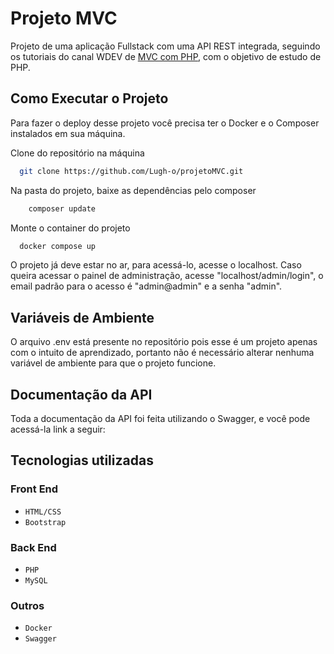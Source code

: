 
# Projeto MVC

Projeto de uma aplicação Fullstack com uma API REST integrada, seguindo os tutoriais do canal WDEV de [MVC com PHP](https://www.youtube.com/playlist?list=PL_zkXQGHYosGQwNkMMdhRZgm4GjspTnXs), com o objetivo de estudo de PHP.

## Como Executar o Projeto

Para fazer o deploy desse projeto você precisa ter o Docker e o Composer instalados em sua máquina.

Clone do repositório na máquina
```bash
  git clone https://github.com/Lugh-o/projetoMVC.git
```
Na pasta do projeto, baixe as dependências pelo composer
```bash
    composer update
```
Monte o container do projeto
```bash
  docker compose up
```

O projeto já deve estar no ar, para acessá-lo, acesse o localhost. Caso queira acessar o painel de administração, acesse "localhost/admin/login", o email padrão para o acesso é "admin@admin" e a senha "admin".
## Variáveis de Ambiente

O arquivo .env está presente no repositório pois esse é um projeto apenas com o intuito de aprendizado, portanto não é necessário alterar nenhuma variável de ambiente para que o projeto funcione.


## Documentação da API

Toda a documentação da API foi feita utilizando o Swagger, e você pode acessá-la link a seguir:
## Tecnologias utilizadas
### Front End
- ``HTML/CSS``
- ``Bootstrap``
### Back End
- ``PHP``
- ``MySQL``
### Outros
- ``Docker``
- ``Swagger``
